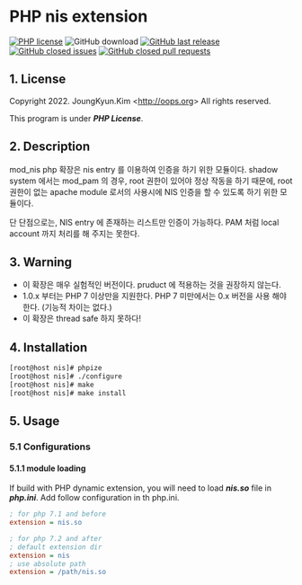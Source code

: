 PHP nis extension
==
[![PHP license](https://img.shields.io/badge/license-PHP-blue.svg)](https://raw.githubusercontent.com/php/php-src/master/LICENSE)
![GitHub download](https://img.shields.io/github/downloads/OOPS-ORG-PHP/mod_nis/total.svg)
[![GitHub last release](https://img.shields.io/github/release/OOPS-ORG-PHP/mod_nis.svg)](https://github.com/OOPS-ORG-PHP/mod_nis/releases)
[![GitHub closed issues](https://img.shields.io/github/issues-closed-raw/OOPS-ORG-PHP/mod_nis.svg)](https://github.com/OOPS-ORG-PHP/mod_nis/issues?q=is%3Aissue+is%3Aclosed)
[![GitHub closed pull requests](https://img.shields.io/github/issues-pr-closed-raw/OOPS-ORG-PHP/mod_nis.svg)](https://github.com/OOPS-ORG-PHP/mod_nis/pulls?q=is%3Apr+is%3Aclosed)

## 1. License

Copyright 2022. JoungKyun.Kim &lt;http://oops.org&gt; All rights reserved.

This program is under ***PHP License***.

## 2. Description

mod_nis php 확장은 nis entry 를 이용하여 인증을 하기 위한 모듈이다. shadow system 에서는 mod_pam 의 경우, root 권한이 있어야 정상 작동을 하기 때문에, root 권한이 없는 apache module 로서의 사용시에 NIS 인증을 할 수 있도록 하기 위한 모듈이다.

단 단점으로는, NIS entry 에 존재하는 리스트만 인증이 가능하다. PAM 처럼 local account 까지 처리를 해 주지는 못한다.

## 3. Warning

* 이 확장은 매우 실험적인 버전이다. pruduct 에 적용하는 것을 권장하지 않는다.
* 1.0.x 부터는 PHP 7 이상만을 지원한다. PHP 7 미만에서는 0.x 버전을 사용 해야 한다. (기능적 차이는 없다.)
* 이 확장은 thread safe 하지 못하다!

## 4. Installation

```bash
[root@host nis]# phpize
[root@host nis]# ./configure
[root@host nis]# make
[root@host nis]# make install
```

## 5. Usage

### 5.1 Configurations

#### 5.1.1 module loading

If build with PHP dynamic extension, you will need to load ***nis.so*** file in ***php.ini***. Add follow configuration in th php.ini.

```ini
; for php 7.1 and before
extension = nis.so

; for php 7.2 and after
; default extension dir
extension = nis
; use absolute path
extension = /path/nis.so
```

